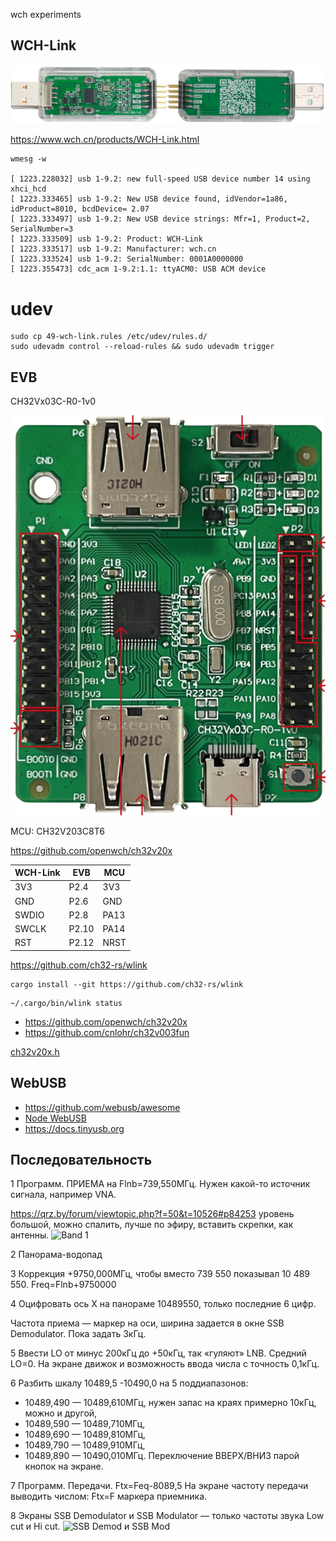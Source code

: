 wch experiments

## WCH-Link

![](assets/WCH-Link.png)

https://www.wch.cn/products/WCH-Link.html

```log
wmesg -w

[ 1223.228032] usb 1-9.2: new full-speed USB device number 14 using xhci_hcd
[ 1223.333465] usb 1-9.2: New USB device found, idVendor=1a86, idProduct=8010, bcdDevice= 2.07
[ 1223.333497] usb 1-9.2: New USB device strings: Mfr=1, Product=2, SerialNumber=3
[ 1223.333509] usb 1-9.2: Product: WCH-Link
[ 1223.333517] usb 1-9.2: Manufacturer: wch.cn
[ 1223.333524] usb 1-9.2: SerialNumber: 0001A0000000
[ 1223.355473] cdc_acm 1-9.2:1.1: ttyACM0: USB ACM device
```

# udev

```
sudo cp 49-wch-link.rules /etc/udev/rules.d/
sudo udevadm control --reload-rules && sudo udevadm trigger
```

## EVB

CH32Vx03C-R0-1v0

![](assets/CH32Vx03C-R0-1v0.png)

MCU: CH32V203C8T6

https://github.com/openwch/ch32v20x

| WCH-Link  | EVB   | MCU   |
|-----------|-------|-------|
| 3V3       | P2.4  | 3V3   |
| GND       | P2.6  | GND   |
| SWDIO     | P2.8  | PA13  |
| SWCLK     | P2.10 | PA14  |
| RST       | P2.12 | NRST  |

https://github.com/ch32-rs/wlink


```
cargo install --git https://github.com/ch32-rs/wlink
```

```
~/.cargo/bin/wlink status
```

* https://github.com/openwch/ch32v20x
* https://github.com/cnlohr/ch32v003fun

[ch32v20x.h](
https://github.com/openwch/ch32v20x/blob/main/EVT/EXAM/SRC/Peripheral/inc/ch32v20x.h)

## WebUSB

* https://github.com/webusb/awesome
* [Node WebUSB](https://github.com/node-usb/node-usb)
* https://docs.tinyusb.org

## Последовательность

1 Программ. ПРИЕМА на Flnb=739,550МГц. Нужен какой-то источник сигнала, например VNA.

https://qrz.by/forum/viewtopic.php?f=50&t=10526#p84253 уровень большой, можно спалить, лучше по эфиру, вставить скрепки, как антенны.
![Band 1](https://github.com/AI6YP/wch/assets/13078619/20789460-fc7a-411d-9980-38848c58afde)

2 Панорама-водопад

3 Коррекция +9750,000МГц, чтобы вместо 739 550 показывал 10 489 550.
Freq=Flnb+9750000

4 Оцифровать ось Х на панораме 10489550, только последние 6 цифр.


Частота приема — маркер на оси, ширина задается в окне SSB Demodulator. Пока задать 3кГц.

5 Ввести LO от минус 200кГц до +50кГц, так «гуляют» LNB. Средний LO=0.
На экране движок и возможность ввода числа с точность 0,1кГц.

6 Разбить шкалу 10489,5 -10490,0 на 5 поддиапазонов:
- 10489,490 — 10489,610МГц,  нужен запас на краях примерно 10кГц, можно и другой,
- 10489,590 — 10489,710МГц,
- 10489,690 — 10489,810МГц,
- 10489,790 — 10489,910МГц,
- 10489,890 — 10490,010МГц.
Переключение ВВЕРХ/ВНИЗ парой кнопок на экране.

7 Программ. Передачи. Ftx=Feq-8089,5
На экране частоту передачи выводить числом: Ftx=F маркера приемника.

8 Экраны SSB Demodulator и SSB Modulator — только частоты звука Low cut и Hi cut.
![SSB Demod и SSB Mod](https://github.com/AI6YP/wch/assets/13078619/d3ab9b17-868d-4953-9dd8-1d18f20d7587)


